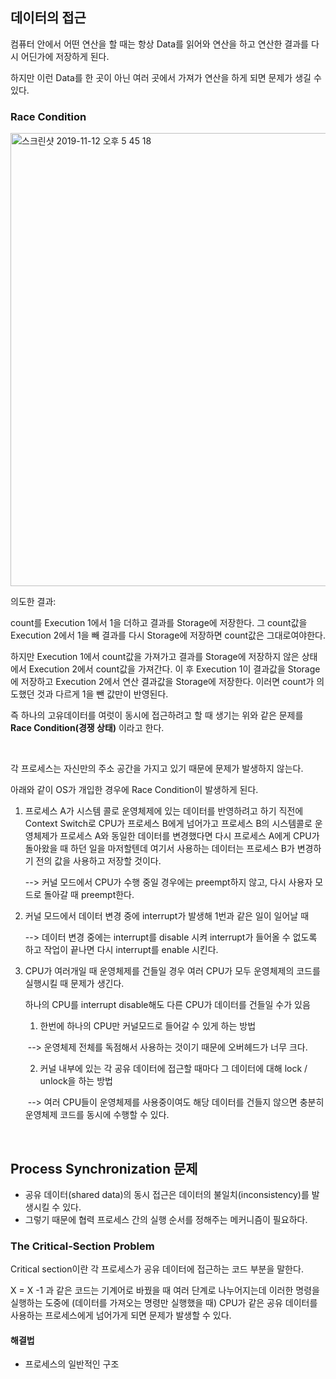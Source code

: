 ## 데이터의 접근

컴퓨터 안에서 어떤 연산을 할 때는 항상 Data를 읽어와 연산을 하고 연산한 결과를 다시 어딘가에 저장하게 된다.

하지만 이런 Data를 한 곳이 아닌 여러 곳에서 가져가 연산을 하게 되면 문제가 생길 수 있다.



### Race Condition

<img width="725" alt="스크린샷 2019-11-12 오후 5 45 18" src="https://user-images.githubusercontent.com/34293225/68655933-3e6e9080-0574-11ea-8fdc-1ce5c69ddd4a.png">

의도한 결과:

count를 Execution 1에서 1을 더하고 결과를 Storage에 저장한다. 그 count값을 Execution 2에서 1을 빼 결과를 다시 Storage에 저장하면 count값은 그대로여야한다.

하지만 Execution 1에서 count값을 가져가고 결과를 Storage에 저장하지 않은 상태에서 Execution 2에서 count값을 가져간다. 이 후 Execution 1이 결과값을 Storage에 저장하고 Execution 2에서 연산 결과값을 Storage에 저장한다. 이러면 count가 의도했던 것과 다르게 1을 뺀 값만이 반영된다.

즉 하나의 고유데이터를 여럿이 동시에 접근하려고 할 때 생기는 위와 같은 문제를 **Race Condition(경쟁 상태)** 이라고 한다.

<br>

각 프로세스는 자신만의 주소 공간을 가지고 있기 때문에 문제가 발생하지 않는다.

아래와 같이 OS가 개입한 경우에 Race Condition이 발생하게 된다.

1. 프로세스 A가 시스템 콜로 운영체제에 있는 데이터를 반영하려고 하기 직전에 Context Switch로 CPU가 프로세스 B에게 넘어가고 프로세스 B의 시스템콜로 운영체제가 프로세스 A와 동일한 데이터를 변경했다면 다시 프로세스 A에게 CPU가 돌아왔을 때 하던 일을 마저할텐데 여기서 사용하는 데이터는 프로세스 B가 변경하기 전의 값을 사용하고 저장할 것이다.

   --> 커널 모드에서 CPU가 수행 중일 경우에는 preempt하지 않고, 다시 사용자 모드로 돌아갈 때 preempt한다.

2. 커널 모드에서 데이터 변경 중에 interrupt가 발생해 1번과 같은 일이 일어날 때

   --> 데이터 변경 중에는 interrupt를 disable 시켜 interrupt가 들어올 수 없도록 하고 작업이 끝나면 다시 interrupt를 enable 시킨다.

3. CPU가 여러개일 때 운영체제를 건들일 경우 여러 CPU가 모두 운영체제의 코드를 실행시킬 때 문제가 생긴다.

   하나의 CPU를 interrupt disable해도 다른 CPU가 데이터를 건들일 수가 있음

   1) 한번에 하나의 CPU만 커널모드로 들어갈 수 있게 하는 방법

   ​	--> 운영체제 전체를 독점해서 사용하는 것이기 때문에 오버헤드가 너무 크다.

   2)  커널 내부에 있는 각 공유 데이터에 접근할 때마다 그 데이터에 대해 lock / unlock을 하는 방법

   ​	--> 여러 CPU들이 운영체제를 사용중이여도 해당 데이터를 건들지 않으면 충분히 운영체제 코드를 동시에 수행할 수 있다.



<br>

## Process Synchronization 문제

- 공유 데이터(shared data)의 동시 접근은 데이터의 불일치(inconsistency)를 발생시킬 수 있다.
- 그렇기 때문에 협력 프로세스 간의 실행 순서를 정해주는 메커니즘이 필요하다.



### The Critical-Section Problem

Critical section이란 각 프로세스가 공유 데이터에 접근하는 코드 부분을 말한다.

X = X -1 과 같은 코드는 기계어로 바꿨을 때 여러 단계로 나누어지는데 이러한 명령을 실행하는 도중에 (데이터를 가져오는 명령만 실행했을 때) CPU가 같은 공유 데이터를 사용하는 프로세스에게 넘어가게 되면 문제가 발생할 수 있다.



#### 해결법

- 프로세스의 일반적인 구조

